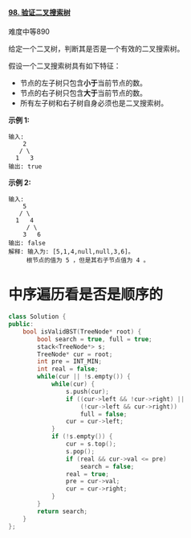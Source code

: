 #### [98. 验证二叉搜索树](https://leetcode-cn.com/problems/validate-binary-search-tree/)

难度中等890

给定一个二叉树，判断其是否是一个有效的二叉搜索树。

假设一个二叉搜索树具有如下特征：

- 节点的左子树只包含**小于**当前节点的数。
- 节点的右子树只包含**大于**当前节点的数。
- 所有左子树和右子树自身必须也是二叉搜索树。

**示例 1:**

```
输入:
    2
   / \
  1   3
输出: true
```

**示例 2:**

```
输入:
    5
   / \
  1   4
     / \
    3   6
输出: false
解释: 输入为: [5,1,4,null,null,3,6]。
     根节点的值为 5 ，但是其右子节点值为 4 。
```



# 中序遍历看是否是顺序的

```c++
class Solution {
public:
	bool isValidBST(TreeNode* root) {
		bool search = true, full = true;
        stack<TreeNode*> s;
        TreeNode* cur = root;
        int pre = INT_MIN;
        int real = false;
        while(cur || !s.empty()) {
            while(cur) {
                s.push(cur);
                if ((cur->left && !cur->right) || 
                    (!cur->left && cur->right))
                    full = false;
                cur = cur->left;
            }
            if (!s.empty()) {
                cur = s.top();
                s.pop();
                if (real && cur->val <= pre)
                    search = false;
                real = true;
                pre = cur->val;
                cur = cur->right;
            }
        }
        return search;
	}
};
```


